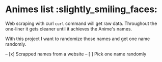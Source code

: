 # Animes list 	:slightly_smiling_faces:

Web scraping with curl `curl` command will get raw data. Throughout the one-liner it gets cleaner until it achieves the Anime's names.

With this project I want to randomize those names and get one name randomly.

– [x] Scrapped names from a website – [ ] Pick one name randomly

